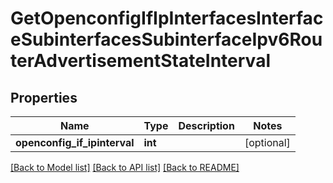 # GetOpenconfigIfIpInterfacesInterfaceSubinterfacesSubinterfaceIpv6RouterAdvertisementStateInterval

## Properties
Name | Type | Description | Notes
------------ | ------------- | ------------- | -------------
**openconfig_if_ipinterval** | **int** |  | [optional] 

[[Back to Model list]](../README.md#documentation-for-models) [[Back to API list]](../README.md#documentation-for-api-endpoints) [[Back to README]](../README.md)


